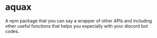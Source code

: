 # aquax
A npm package that you can say a wrapper of other APIs and including other useful functions that helps you especially with your discord bot codes.
